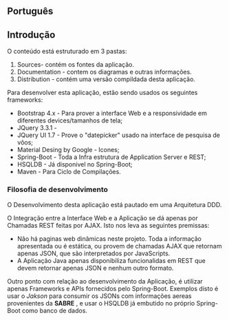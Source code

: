 


<h2>Português<h2>

<h2>Introdução</h2>

O conteúdo está estruturado em 3 pastas:

<ol>
    <li>Sources- contém os fontes da aplicação.
    <li>Documentation - contem os diagramas e outras informações.
    <li>Distribution - contém uma versão compildada desta aplicação.
</ol>

Para desenvolver esta aplicação, estão sendo usados os seguintes frameworks:

<ul>
    <li> Bootstrap 4.x - Para prover a interface Web e a responsividade em diferentes devices/tamanhos de tela;
    <li> JQuery 3.3.1 -
    <li> JQuery UI 1.7 - Prove o "datepicker" usado na interface de pesquisa de vôos;
    <li> Material Desing by Google - Icones;
    <li> Spring-Boot - Toda a Infra estrutura de Application Server e REST;
    <li> HSQLDB - Já disponivel no Spring-Boot;
    <li> Maven - Para  Ciclo de Compilações.
</ul>

<h3>Filosofia de desenvolvimento</h3>
    
O Desenvolvimento desta aplicação está pautado em uma Arquitetura DDD. 

O Integração entre a Interface Web e a Aplicação se dá apenas por Chamadas REST feitas por AJAX. Isto nos leva as seguintes premissas:

<ul>
<li> Não há paginas web dinâmicas neste projeto. Toda a informação apresentada ou é estática, ou provem de chamadas AJAX que retornam apenas JSON, que são interpretados por JavaScripts.
 
<li> A Aplicação Java apenas disponibiliza funcionalidas em REST que devem retornar apenas JSON e nenhum outro formato.
</ul>

Outro ponto com relação ao desenvolvimento da Aplicação, é utilizar apenas Frameworks e APIs fornecidos pelo Spring-Boot. Exemplos disto é usar o <i>Jakson</i> para consumir os JSONs com informações aereas provenientes da <b>SABRE</b> , e usar o </i>HSQLDB</i> já embutido no próprio Spring-Boot como banco de dados.

